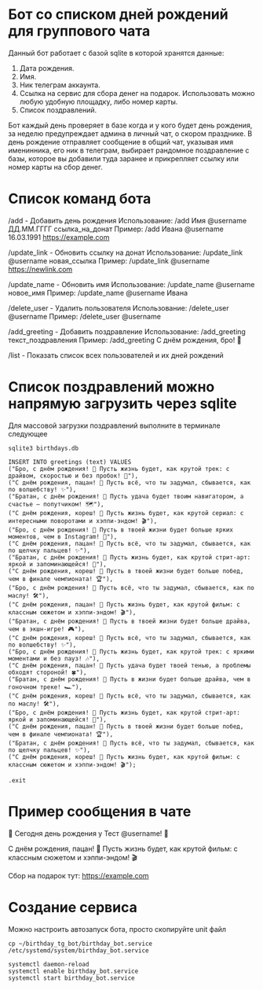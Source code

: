 # Бот со списком дней рождений для группового чата
Данный бот работает с базой sqlite в которой хранятся данные:
1) Дата рождения.
2) Имя.
3) Ник телеграм аккаунта.
4) Ссылка на сервис для сбора денег на подарок. Использовать можно любую удобную площадку, либо номер карты.
5) Список поздравлений.

Бот каждый день проверяет в базе когда и у кого будет день рождения, за неделю предупреждает админа в личный чат, о скором празднике. В день рождение отправляет сообщение в общий чат, указывая имя именинника, его ник в телеграм, выбирает рандомное поздравление с базы, которое вы добавили туда заранее и прикрепляет ссылку или номер карты на сбор денег.

# Список команд бота
/add - Добавить день рождения
Использование: /add Имя @username ДД.ММ.ГГГГ ссылка_на_донат
Пример: /add Ивана @username 16.03.1991 https://example.com

/update_link - Обновить ссылку на донат
Использование: /update_link @username новая_ссылка
Пример: /update_link @username https://newlink.com

/update_name - Обновить имя
Использование: /update_name @username новое_имя
Пример: /update_name @username Ивана

/delete_user - Удалить пользователя
Использование: /delete_user @username
Пример: /delete_user @username

/add_greeting - Добавить поздравление
Использование: /add_greeting текст_поздравления
Пример: /add_greeting С днём рождения, бро! 🎉

/list - Показать список всех пользователей и их дней рождений

# Список поздравлений можно напрямую загрузить через sqlite 
Для массовой загрузки поздравлений выполните в терминале следующее

```
sqlite3 birthdays.db
```

```
INSERT INTO greetings (text) VALUES 
("Бро, с днём рождения! 🎉 Пусть жизнь будет, как крутой трек: с драйвом, скоростью и без пробок! 🚗"),
("С днём рождения, пацан! 🎂 Пусть всё, что ты задумал, сбывается, как по волшебству! ✨"),
("Братан, с днём рождения! 🎉 Пусть удача будет твоим навигатором, а счастье — попутчиком! 🗺️"),
("С днём рождения, кореш! 🎂 Пусть жизнь будет, как крутой сериал: с интересными поворотами и хэппи-эндом! 🎬"),
("Бро, с днём рождения! 🎉 Пусть в твоей жизни будет больше ярких моментов, чем в Instagram! 📸"),
("С днём рождения, пацан! 🎂 Пусть всё, что ты задумал, сбывается, как по щелчку пальцев! ✨"),
("Братан, с днём рождения! 🎉 Пусть жизнь будет, как крутой стрит-арт: яркой и запоминающейся! 🎨"),
("С днём рождения, кореш! 🎂 Пусть в твоей жизни будет больше побед, чем в финале чемпионата! 🏆"),
("Бро, с днём рождения! 🎉 Пусть всё, что ты задумал, сбывается, как по маслу! 🛠️"),
("С днём рождения, пацан! 🎂 Пусть жизнь будет, как крутой фильм: с классным сюжетом и хэппи-эндом! 🎬"),
("Братан, с днём рождения! 🎉 Пусть в твоей жизни будет больше драйва, чем в экшн-игре! 🎮"),
("С днём рождения, кореш! 🎂 Пусть всё, что ты задумал, сбывается, как по волшебству! ✨"),
("Бро, с днём рождения! 🎉 Пусть жизнь будет, как крутой трек: с яркими моментами и без пауз! 🎶"),
("С днём рождения, пацан! 🎂 Пусть удача будет твоей тенью, а проблемы обходят стороной! 🍀"),
("Братан, с днём рождения! 🎉 Пусть в жизни будет больше драйва, чем в гоночном треке! 🏎️"),
("С днём рождения, кореш! 🎂 Пусть всё, что ты задумал, сбывается, как по маслу! 🛠️"),
("Бро, с днём рождения! 🎉 Пусть жизнь будет, как крутой стрит-арт: яркой и запоминающейся! 🎨"),
("С днём рождения, пацан! 🎂 Пусть в твоей жизни будет больше побед, чем в финале чемпионата! 🏆"),
("Братан, с днём рождения! 🎉 Пусть всё, что ты задумал, сбывается, как по щелчку пальцев! ✨"),
("С днём рождения, кореш! 🎂 Пусть жизнь будет, как крутой фильм: с классным сюжетом и хэппи-эндом! 🎬");
```


```
.exit
```

# Пример сообщения в чате

🎉 Сегодня день рождения у Тест @username! 🎂

С днём рождения, пацан! 🎂 Пусть жизнь будет, как крутой фильм: с классным сюжетом и хэппи-эндом! 🎬

Сбор на подарок тут: https://example.com

# Создание сервиса
Можно настроить автозапуск бота, просто скопируйте unit файл
```
cp ~/birthday_tg_bot/birthday_bot.service /etc/systemd/system/birthday_bot.service
```

```
systemctl daemon-reload
systemctl enable birthday_bot.service
systemctl start birthday_bot.service
```
